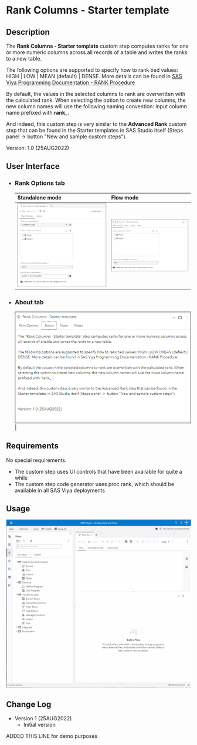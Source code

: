 # Rank Columns - Starter template

## Description

The **Rank Columns - Starter template** custom step computes ranks for one or more numeric columns across all records of a table and writes the ranks to a new table.

The following options are supported to specify how to rank tied values: HIGH | LOW | MEAN (default) | DENSE.
More details can be found in [SAS Viya Programming Documentation - RANK Procedure](https://documentation.sas.com/?cdcId=pgmsascdc&cdcVersion=default&docsetId=proc&docsetTarget=p16s2o8e4bnqrin1phywxdaxqba7.htm)

By default, the values in the selected columns to rank are overwritten with the calculated rank. When selecting the option to create new columns, the new column names will use the following naming convention: input column name prefixed with **rank_**. 

And indeed, this custom step is very similar to the **Advanced Rank** custom step that can be found in the Starter templates in SAS Studio itself (Steps panel ->  button "New and sample custom steps").


Version: 1.0 (25AUG2022)

## User Interface

* ### Rank Options tab ###

   | Standalone mode | Flow mode |
   | --- | --- |                  
   | ![](img/RankColumns-tab-RankOptions-standalone-mode.png) | ![](img/RankColumns-tab-RankOptions-flow-mode.png) |

* ### About tab ###

   ![](img/RankColumns-tab-About.png)|

## Requirements

No special requirements. 
  * The custom step uses UI controls that have been available for quite a while
  * The custom step code generator uses proc rank, which should be available in all SAS Viya deployments


## Usage

![](img/RankColumns-Demo.gif)


## Change Log

* Version 1 (25AUG2022)
    * Initial version

ADDED THIS LINE for demo purposes
